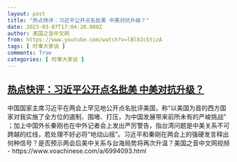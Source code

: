 ```yaml
---
layout: post
title: "热点快评：习近平公开点名批美 中美对抗升级？"
date: 2023-03-07T17:04:20.000Z
author: 美国之音中文网
from: https://www.youtube.com/watch?v=lBl0JcStizA
tags: [ 时事大家谈 ]
comments: True
categories: [ 时事大家谈 ]
---
```

<!--1678208660000-->
[热点快评：习近平公开点名批美 中美对抗升级？](https://www.youtube.com/watch?v=lBl0JcStizA)
------

<div>
中国国家主席习近平在两会上罕见地公开点名批评美国，称“以美国为首的西方国家对我实施了全方位的遏制、围堵、打压，为中国发展带来前所未有的严峻挑战” ；加上中国外长秦刚也在中外记者会上发出严厉警告，指台湾问题是中美关系不可跨越的红线，若处理不好必将“地动山摇”。习近平和秦刚在两会上的强硬发言释出何种信号？是否预示两会后美中关系与台海局势将再次升温？美国之音中文网视频 - https://www.voachinese.com/a/6994093.html
</div>
